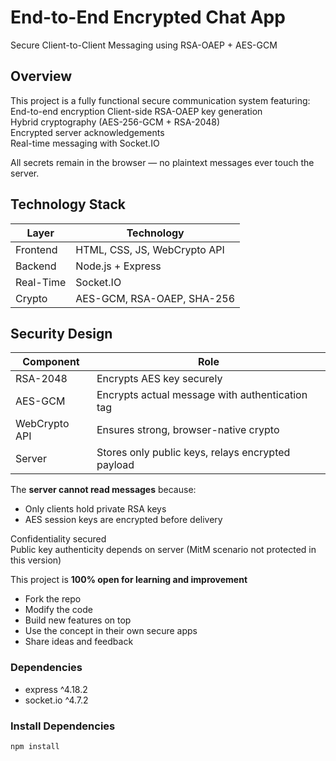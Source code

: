 # End-to-End Encrypted Chat App  
Secure Client-to-Client Messaging using RSA-OAEP + AES-GCM

##  Overview
This project is a fully functional secure communication system featuring:
End-to-end encryption 
Client-side RSA-OAEP key generation  
Hybrid cryptography (AES-256-GCM + RSA-2048)  
Encrypted server acknowledgements  
Real-time messaging with Socket.IO  

All secrets remain in the browser — no plaintext messages ever touch the server.

##  Technology Stack
| Layer | Technology |
|------|------------|
| Frontend | HTML, CSS, JS, WebCrypto API |
| Backend | Node.js + Express |
| Real-Time | Socket.IO |
| Crypto | AES-GCM, RSA-OAEP, SHA-256 |

##  Security Design

| Component | Role |
|----------|-----|
| RSA-2048 | Encrypts AES key securely |
| AES-GCM | Encrypts actual message with authentication tag |
| WebCrypto API | Ensures strong, browser-native crypto |
| Server | Stores only public keys, relays encrypted payload |

The **server cannot read messages** because:
- Only clients hold private RSA keys
- AES session keys are encrypted before delivery

Confidentiality secured  
Public key authenticity depends on server (MitM scenario not protected in this version)

This project is **100% open for learning and improvement**
-  Fork the repo
-  Modify the code
-  Build new features on top
-  Use the concept in their own secure apps
-  Share ideas and feedback

### Dependencies
- express ^4.18.2
- socket.io ^4.7.2

### Install Dependencies

```sh
npm install

